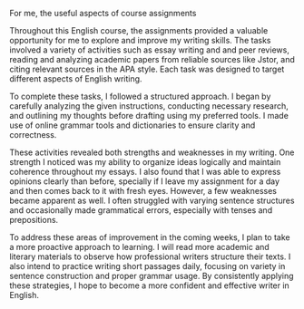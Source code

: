 For me, the useful aspects of course assignments 

Throughout this English course, the assignments provided a valuable opportunity for me to explore and improve my writing skills. The tasks involved a variety of activities such as essay writing and and peer reviews, reading and analyzing academic papers from reliable sources like Jstor, and citing relevant sources in the APA style. Each task was designed to target different aspects of English writing.

To complete these tasks, I followed a structured approach. I began by carefully analyzing the given instructions, conducting necessary research, and outlining my thoughts before drafting using my preferred tools. I made use of online grammar tools and dictionaries to ensure clarity and correctness.

These activities revealed both strengths and weaknesses in my writing. One strength I noticed was my ability to organize ideas logically and maintain coherence throughout my essays. I also found that I was able to express opinions clearly than before, specially if I leave my assignment for a day and then comes back to it with fresh eyes. However, a few weaknesses became apparent as well. I often struggled with varying sentence structures and occasionally made grammatical errors, especially with tenses and prepositions.

To address these areas of improvement in the coming weeks, I plan to take a more proactive approach to learning. I will read more academic and literary materials to observe how professional writers structure their texts. I also intend to practice writing short passages daily, focusing on variety in sentence construction and proper grammar usage. By consistently applying these strategies, I hope to become a more confident and effective writer in English.